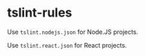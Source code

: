 # tslint-rules

Use `tslint.nodejs.json` for Node.JS projects.

Use `tslint.react.json` for React projects.
